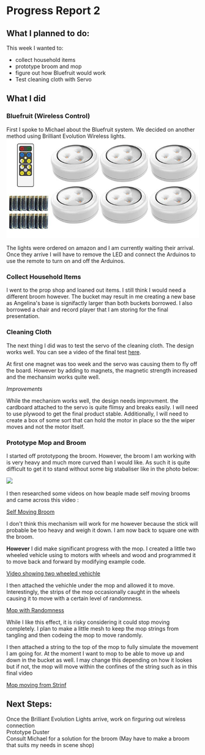 # Progress Report 2

## What I planned to do:

This week I wanted to:

* collect household items 
* prototype broom and mop
* figure out how Bluefruit would work 
* Test cleaning cloth with Servo

## What I did

### Bluefruit (Wireless Control)

First I spoke to Michael about the Bluefruit system. We decided on another method using Brilliant Evolution Wireless lights. 
![](Lights.jpg)

The lights were ordered on amazon and I am currently waiting their arrival. Once they arrive I will have to remove the LED and connect the Arduinos to use the remote to turn on and off the Arduinos.

### Collect Household Items

I went to the prop shop and loaned out items. I still think I would need a different broom however. The bucket may result in me creating a new base as Angelina's base is signifactly larger than both buckets borrowed. I also borrowed a chair and record player that I am storing for the final presentation. 


### Cleaning Cloth

The next thing I did was to test the servo of the cleaning cloth. The design works well. You can see a video of the final test [here]().

At first one magnet was too week and the servo was causing them to fly off the board. However by adding to magnets, the magnetic strength increased and the mechansim works quite well.

*Improvements*

While the mechanism works well, the design needs improvment. the cardboard attached to the servo is quite flimsy and breaks easily. I will need to use plywood to get the final product stable. Additionally, I will need to create a box of some sort that can hold the motor in place so the the wiper moves and not the motor itself.



### Prototype Mop and Broom

I started off prototypong the broom. However, the broom I am working with is very heavy and much more curved than I would like. As such it is quite difficult to get it to stand without some big stabaliser like in the photo below:

![](broomProto.jpg)

I then researched some videos on how beaple made self moving brooms and came across this video :

[Self Moving Broom]()

I don't think this mechanism will work for me however because the stick will probable be too heavy and weigh it down. I am now back to square one with the broom.

**However** I did make significant progress with the mop. I created a little two wheeled vehicle using to motors with wheels and wood and programmed it to move back and forward by modifying example code. 

[Video showing two wheeled vehichle]()

I then attached the vehichle under the mop and allowed it to move. Interestingly, the strips of the mop occasionally caught in the wheels causing it to move with a certain level of randomness. 

[Mop with Randomness]()

While I like this effect, it is risky considering it could stop moving completely. I plan to make a little mesh to keep the mop strings from tangling and then codeing the mop to move randomly.

I then attached a string to the top of the mop to fully simulate the movement I am going for. At the moment I want to mop to be able to move up and down in the bucket as well. I may change this depending on how it lookes but if not, the mop will move within the confines of the string such as in this final video

[Mop moving from Strinf]()

## Next Steps:

Once the Brilliant Evolution Lights arrive, work on firguring out wireless connection
<br>
Prototype Duster 
<br> 
Consult Michael for a solution for the broom (May have to make a broom that suits my needs in scene shop)

